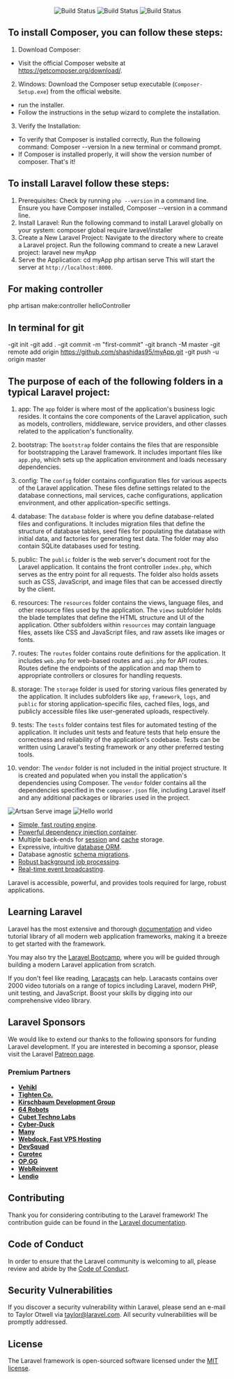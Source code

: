 

<p align="center">
<img src="resources/images/serve.jpeg" alt="Build Status">
    <img src="resources/images/serve.jpeg" alt="Build Status">
<img src="images/serve.jpeg" alt="Build Status"/>

</p>

## To install Composer, you can follow these steps:

1. Download Composer:

-   Visit the official Composer website at https://getcomposer.org/download/.

2. Windows:
   Download the Composer setup executable (`Composer-Setup.exe`) from the official website.

-   run the installer.
-   Follow the instructions in the setup wizard to complete the installation.

3. Verify the Installation:

-   To verify that Composer is installed correctly, Run the following command:
    Composer --version
    In a new terminal or command prompt.
-   If Composer is installed properly, it will show the version number of composer.
    That's it!

## To install Laravel follow these steps:

1. Prerequisites:
   Check by running `php --version` in a command line.
   Ensure you have Composer installed, Composer --version in a command line.
2. Install Laravel:
   Run the following command to install Laravel globally on your system:
   composer global require laravel/installer
3. Create a New Laravel Project:
   Navigate to the directory where to create a Laravel project.
   Run the following command to create a new Laravel project:
   laravel new myApp
4. Serve the Application:
   cd myApp
   php artisan serve
   This will start the server at `http://localhost:8000`.

## For making controller

php artisan make:controller helloController

## In terminal for git

-git init
-git add .
-git commit -m "first-commit"
-git branch -M master
-git remote add origin https://github.com/shashidas95/myApp.git
-git push -u origin master

## The purpose of each of the following folders in a typical Laravel project:

1. app: The `app` folder is where most of the application's business logic resides. It contains the core components of the Laravel application, such as models, controllers, middleware, service providers, and other classes related to the application's functionality.

2. bootstrap: The `bootstrap` folder contains the files that are responsible for bootstrapping the Laravel framework. It includes important files like `app.php`, which sets up the application environment and loads necessary dependencies.

3. config: The `config` folder contains configuration files for various aspects of the Laravel application. These files define settings related to the database connections, mail services, cache configurations, application environment, and other application-specific settings.

4. database: The `database` folder is where you define database-related files and configurations. It includes migration files that define the structure of database tables, seed files for populating the database with initial data, and factories for generating test data. The folder may also contain SQLite databases used for testing.

5. public: The `public` folder is the web server's document root for the Laravel application. It contains the front controller `index.php`, which serves as the entry point for all requests. The folder also holds assets such as CSS, JavaScript, and image files that can be accessed directly by the client.

6. resources: The `resources` folder contains the views, language files, and other resource files used by the application. The `views` subfolder holds the blade templates that define the HTML structure and UI of the application. Other subfolders within `resources` may contain language files, assets like CSS and JavaScript files, and raw assets like images or fonts.

7. routes: The `routes` folder contains route definitions for the application. It includes `web.php` for web-based routes and `api.php` for API routes. Routes define the endpoints of the application and map them to appropriate controllers or closures for handling requests.

8. storage: The `storage` folder is used for storing various files generated by the application. It includes subfolders like `app`, `framework`, `logs`, and `public` for storing application-specific files, cached files, logs, and publicly accessible files like user-generated uploads, respectively.

9. tests: The `tests` folder contains test files for automated testing of the application. It includes unit tests and feature tests that help ensure the correctness and reliability of the application's codebase. Tests can be written using Laravel's testing framework or any other preferred testing tools.

10. vendor: The `vendor` folder is not included in the initial project structure. It is created and populated when you install the application's dependencies using Composer. The `vendor` folder contains all the dependencies specified in the `composer.json` file, including Laravel itself and any additional packages or libraries used in the project.

![Artsan Serve image](resources/images/serve.jpeg)
![Hello world](images/hello.png)

-   [Simple, fast routing engine](https://laravel.com/docs/routing).
-   [Powerful dependency injection container](https://laravel.com/docs/container).
-   Multiple back-ends for [session](https://laravel.com/docs/session) and [cache](https://laravel.com/docs/cache) storage.
-   Expressive, intuitive [database ORM](https://laravel.com/docs/eloquent).
-   Database agnostic [schema migrations](https://laravel.com/docs/migrations).
-   [Robust background job processing](https://laravel.com/docs/queues).
-   [Real-time event broadcasting](https://laravel.com/docs/broadcasting).

Laravel is accessible, powerful, and provides tools required for large, robust applications.

## Learning Laravel

Laravel has the most extensive and thorough [documentation](https://laravel.com/docs) and video tutorial library of all modern web application frameworks, making it a breeze to get started with the framework.

You may also try the [Laravel Bootcamp](https://bootcamp.laravel.com), where you will be guided through building a modern Laravel application from scratch.

If you don't feel like reading, [Laracasts](https://laracasts.com) can help. Laracasts contains over 2000 video tutorials on a range of topics including Laravel, modern PHP, unit testing, and JavaScript. Boost your skills by digging into our comprehensive video library.

## Laravel Sponsors

We would like to extend our thanks to the following sponsors for funding Laravel development. If you are interested in becoming a sponsor, please visit the Laravel [Patreon page](https://patreon.com/taylorotwell).

### Premium Partners

-   **[Vehikl](https://vehikl.com/)**
-   **[Tighten Co.](https://tighten.co)**
-   **[Kirschbaum Development Group](https://kirschbaumdevelopment.com)**
-   **[64 Robots](https://64robots.com)**
-   **[Cubet Techno Labs](https://cubettech.com)**
-   **[Cyber-Duck](https://cyber-duck.co.uk)**
-   **[Many](https://www.many.co.uk)**
-   **[Webdock, Fast VPS Hosting](https://www.webdock.io/en)**
-   **[DevSquad](https://devsquad.com)**
-   **[Curotec](https://www.curotec.com/services/technologies/laravel/)**
-   **[OP.GG](https://op.gg)**
-   **[WebReinvent](https://webreinvent.com/?utm_source=laravel&utm_medium=github&utm_campaign=patreon-sponsors)**
-   **[Lendio](https://lendio.com)**

## Contributing

Thank you for considering contributing to the Laravel framework! The contribution guide can be found in the [Laravel documentation](https://laravel.com/docs/contributions).

## Code of Conduct

In order to ensure that the Laravel community is welcoming to all, please review and abide by the [Code of Conduct](https://laravel.com/docs/contributions#code-of-conduct).

## Security Vulnerabilities

If you discover a security vulnerability within Laravel, please send an e-mail to Taylor Otwell via [taylor@laravel.com](mailto:taylor@laravel.com). All security vulnerabilities will be promptly addressed.

## License

The Laravel framework is open-sourced software licensed under the [MIT license](https://opensource.org/licenses/MIT).
